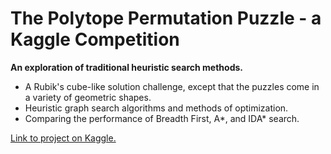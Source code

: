 # The Polytope Permutation Puzzle - a Kaggle Competition
**An exploration of traditional heuristic search methods.**

- A Rubik's cube-like solution challenge, except that the puzzles come in a variety of geometric shapes.
- Heuristic graph search algorithms and methods of optimization.
- Comparing the performance of Breadth First, A*, and IDA* search.

[Link to project on Kaggle.](https://www.kaggle.com/code/markhodierne/the-polytope-permutation-puzzle)
